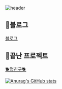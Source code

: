 [](https://capsule-render.vercel.app/api?type=slice&color=0:b232b2,100:b232b2&height=200&text=Hello&fontAlign=70&rotate=13&fontAlignY=25&desc=I'm%20Ye%20Bin&descAlign=70.&descAlignY=44&section=footer)

![header](https://capsule-render.vercel.app/api?type=venom&text=I'm%20Ye%20Bin&height=300&descSize=55&descAlignY=50&stroke=c0c0c0&color=0:667eea,100:764ba2)


## 👾블로그
 [블로그](https://bintz76.github.io/)  


## 💛끝난 프로젝트
[🐕‍멍친구🐕‍](https://github.com/jjugwen/MungFriend_FE)  


[![Anurag's GitHub stats](https://github-readme-stats.vercel.app/api?username=bintz76)](https://github.com/bintz76/github-readme-stats)
